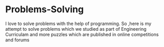 # Problems-Solving

I love to solve problems with the help of programming. So ,here is my attempt to solve problems which we studied as part of Engineering Curriculam and more puzzles which are published in online competitions and forums
